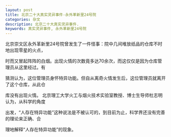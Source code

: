 ```yaml
---
layout: post
title: 北京二十大真实灵异事件-永外革新里24号院
categories: 杂文
description: 北京二十大真实灵异事件.
keywords: 真实灵异事件, 永外革新里24号院
---
```


北京崇文区永外革新里24号院曾发生了一件怪事：院中几间堆放纸品的仓库不时地出现零星的火点，

时而又冒起阵阵的白烟。出现火情的次数竟多达70余次，而这仅仅是因为仓库管理员从这里经过。有

猜测认为，这位管理员身怀特异功能。但自从离奇火情发生后，这位管理员就离开了这个仓库，从此仓

库没有出现火情。 北京理工大学火工与烟火技术实验室教授、博士生导师杜志明认为，从科学的角度

出发，“人存在特异功能”这种说法是不被认可的，到目前为止，科学界还没有完善的理论来正确、合

理地解释“人存在特异功能”的现象。
